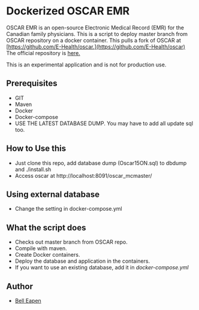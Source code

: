 # Dockerized OSCAR EMR
OSCAR EMR is an open-source Electronic Medical Record (EMR) for the Canadian family physicians. This is a script to deploy master branch from OSCAR repository on a docker container. This pulls a fork of OSCAR at [https://github.com/E-Health/oscar.](https://github.com/E-Health/oscar) The official repository is [here.](https://bitbucket.org/oscaremr/oscar.git)

This is an experimental application and is not for production use.

## Prerequisites
* GIT
* Maven
* Docker
* Docker-compose
* USE THE LATEST DATABASE DUMP. You may have to add all update sql too.  

## How to Use this
* Just clone this repo, add database dump (Oscar15ON.sql) to dbdump and ./install.sh
* Access oscar at http://localhost:8091/oscar_mcmaster/

## Using external database
* Change the setting in docker-compose.yml

## What the script does
* Checks out master branch from OSCAR repo.
* Compile with maven.
* Create Docker containers.
* Deploy the database and application in the containers.
* If you want to use an existing database, add it in *docker-compose.yml*

## Author
* [Bell Eapen](http://nuchange.ca)
